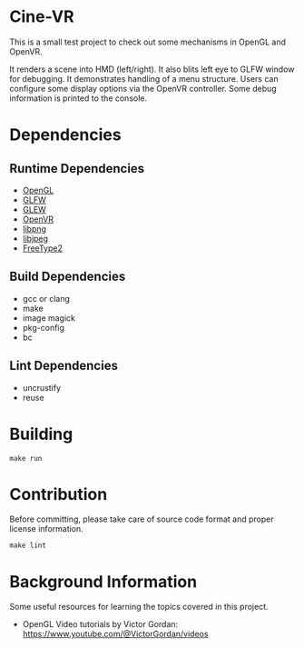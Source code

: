 <!--
SPDX-FileCopyrightText: 2025 QuantumHole <QuantumHole@github.com>

SPDX-License-Identifier: GPL-3.0-or-later
-->

# Cine-VR
This is a small test project to check out some mechanisms in OpenGL and OpenVR.

It renders a scene into HMD (left/right). It also blits left eye to GLFW window for debugging.
It demonstrates handling of a menu structure. Users can configure some display options via the
OpenVR controller. Some debug information is printed to the console.

# Dependencies

## Runtime Dependencies
* [OpenGL](https://www.opengl.org)
* [GLFW](https://www.glfw.org/)
* [GLEW](https://www.opengl.org/sdk/libs/GLEW/)
* [OpenVR](https://github.com/ValveSoftware/openvr)
* [libpng](https://www.libpng.org/pub/png/libpng.html)
* [libjpeg](https://jpegclub.org/reference/reference-sources/)
* [FreeType2](https://freetype.org/index.html)

## Build Dependencies

* gcc or clang
* make
* image magick
* pkg-config
* bc

## Lint Dependencies

* uncrustify
* reuse

# Building

`make run`

# Contribution

Before committing, please take care of source code format and proper license information.

`make lint`

# Background Information

Some useful resources for learning the topics covered in this project.
* OpenGL Video tutorials by Victor Gordan: https://www.youtube.com/@VictorGordan/videos
